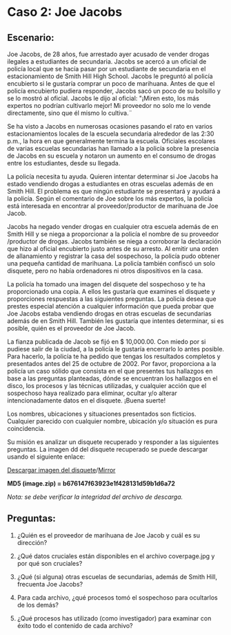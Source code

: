 # **Caso 2: Joe Jacobs**
## Escenario:

Joe Jacobs, de 28 años, fue arrestado ayer acusado de vender drogas ilegales a estudiantes de secundaria. Jacobs se acercó a un oficial de policía local que se hacía pasar por un estudiante de secundaria en el estacionamiento de Smith Hill High School. Jacobs le preguntó al policía encubierto si le gustaría comprar un poco de marihuana. Antes de que el policía encubierto pudiera responder, Jacobs sacó un poco de su bolsillo y se lo mostró al oficial. Jacobs le dijo al oficial: "¡Miren esto, los más expertos no podrían cultivarlo mejor! Mi proveedor no solo me lo vende directamente, sino que él mismo lo cultiva.¨

Se ha visto a Jacobs en numerosas ocasiones pasando el rato en varios estacionamientos locales de la escuela secundaria alrededor de las 2:30 p.m., la hora en que generalmente termina la escuela. Oficiales escolares de varias escuelas secundarias han llamado a la policía sobre la presencia de Jacobs en su escuela y notaron un aumento en el consumo de drogas entre los estudiantes, desde su llegada.

La policía necesita tu ayuda. Quieren intentar determinar si Joe Jacobs ha estado vendiendo drogas a estudiantes en otras escuelas además de en Smith Hill. El problema es que ningún estudiante se presentará y ayudará a la policía. Según el comentario de Joe sobre los más expertos, la policía está interesada en encontrar al proveedor/productor de marihuana de Joe Jacob.

Jacobs ha negado vender drogas en cualquier otra escuela además de en Smith Hill y se niega a proporcionar a la policía el nombre de su proveedor /productor de drogas. Jacobs también se niega a corroborar la declaración que hizo al oficial encubierto justo antes de su arresto. Al emitir una orden de allanamiento y registrar la casa del sospechoso, la policía pudo obtener una pequeña cantidad de marihuana. La policía también confiscó un solo disquete, pero no había ordenadores ni otros dispositivos en la casa.

La policía ha tomado una imagen del disquete del sospechoso y te ha proporcionado una copia. A ellos les gustaría que examines el disquete y proporciones respuestas a las siguientes preguntas. La policía desea que prestes especial atención a cualquier información que pueda probar que Joe Jacobs estaba vendiendo drogas en otras escuelas de secundarias además de en Smith Hill. También les gustaría que intentes determinar, si es posible, quién es el proveedor de Joe Jacob.

La fianza publicada de Jacob se fijó en $ 10,000.00. Con miedo por si pudiese salir de la ciudad, a la policía le gustaría encerrarlo lo antes posible. Para hacerlo, la policía te ha pedido que tengas los resultados completos y presentados antes del 25 de octubre de 2002. Por favor, proporciona a la policía un caso sólido que consista en el que presentes tus hallazgos en base a las preguntas planteadas, dónde se encuentran los hallazgos en el disco, los procesos y las técnicas utilizadas, y cualquier acción que el sospechoso haya realizado para eliminar, ocultar y/o alterar intencionadamente datos en el disquete. ¡Buena suerte!

Los nombres, ubicaciones y situaciones presentados son ficticios. Cualquier parecido con cualquier nombre, ubicación y/o situación es pura coincidencia.

Su misión es analizar un disquete recuperado y responder a las siguientes preguntas.   La imagen dd del disquete recuperado se puede descargar usando el siguiente enlace: 

[Descargar imagen del disquete](http://www.honeynet.onofri.org/scans/scan24/image.zip)/[Mirror](image.zip)

**MD5 (image.zip) = b676147f63923e1f428131d59b1d6a72**

*Nota: se debe verificar la integridad del archivo de descarga.*

## Preguntas:

1. ¿Quién es el proveedor de marihuana de Joe Jacob y cuál es su dirección?

2. ¿Qué datos cruciales están disponibles en el archivo coverpage.jpg y por qué son cruciales? 

3. ¿Qué (si alguna) otras escuelas de secundarias, además de Smith Hill, frecuenta Joe Jacobs?

4. Para cada archivo, ¿qué procesos tomó el sospechoso para ocultarlos de los demás? 

5. ¿Qué procesos has utilizado (como investigador) para examinar con éxito todo el contenido de cada archivo?
